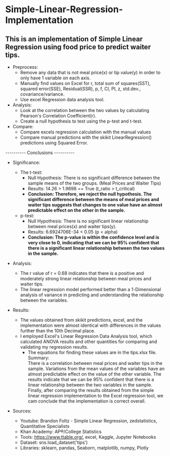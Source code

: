 # Simple-Linear-Regression-Implementation
<h2>This is an implementation of Simple Linear Regression using food price to predict waiter tips.</h2>

- Preprocess:
  - Remove any data that is not meal price(x) or tip value(y) in order to only have 1 variable on each axis.
  - Manually find values on Excel for r, total sum of squares(SST), squared error(SSE), Residual(SSR), p, f, CI, PI, z, std.dev., covariance/variance. 
  - Use excel Regression data analysis tool.
- Analysis:
  - Look at the correlation between the two values by calculating Pearson's Correlation Coefficient(r).
  - Create a null hypothesis to test using the p-test and t-test.
- Compare:
  - Compare excels regression calculation with the manual values
  - Compare manual predictions with the skikit LinearRegression() predictions using Squared Error.
  
---------- Conclusions ----------
- Significance:
  - The t-test:
    - Null Hypothesis: There is no significant difference between the sample means of the two groups. (Meal Prices and Waiter Tips)
    - Results: 14.26 > 1.9698 == True (t_ratio > t_critical)
    - <strong>Conclusion: Therefore, we reject the null hypothesis. The significant difference between the means of meal prices and waiter tips suggests
      that changes to one value have an almost predictable effect on the other in the sample.</strong>
  - p-test:
    - Null Hypothesis: There is no significant linear relationship between meal prices(x) and waiter tips(y).
    - Results: 6.6924706E-34 < 0.05 (p < alpha)
    - <strong>Conclusion: The p-value is within the confidence level and is very close to 0, indicating that we can be 95% confident that there is a significant
      linear relationship between the two values in the sample.</strong>
- Analysis:
  - The r value of r = 0.68 indicates that there is a positive and moderately strong linear relationship between meal prices and waiter tips.
  - The linear regression model performed better than a 1-Dimensional analysis of variance in predicting and understanding the relationship between
    the variables.
- Results:
  - The values obtained from skikit predictions, excel, and the implementation were almost identical with differences in the values further than the 10th
    Decimal place.
  - I employed Excel's Linear Regression Data Analysis tool, which calculated ANOVA results and other quantities for comparing and validating my regression results.
    - The equations for finding these values are in the tips.xlsx file.
Summary:   
  There is a correlation between meal prices and waiter tips in the sample. Variations from the mean values of the variables have an almost predictable effect 
on the value of the other variable. The results indicate that we can be 95% confident that there is a linear relationship between the two variables in the 
sample. Finally, after comparing the results obtained from the simple linear regression implementation to the Excel regression tool, we cam conclude that the
implementation is correct overall.
  
- Sources:
  - Youtube: Brandon Foltz - Simple Linear Regression, zedstatistics, Quantitative Specialists
  - Khan Academy: AP®︎/College Statistics
  - Tools: https://www.ttable.org/, excel, Kaggle, Jupyter Notebooks
  - Dataset: sns.load_dataset('tips')
  - Libraries: sklearn, pandas, Seaborn, matplotlib, numpy, Plotly

